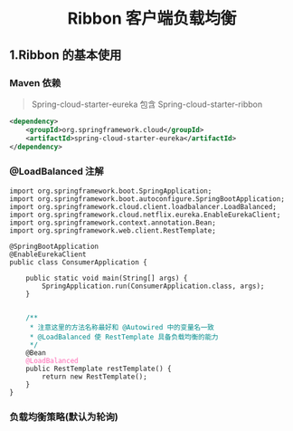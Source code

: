 <h1 align="center">Ribbon 客户端负载均衡</h1>

## 1.Ribbon 的基本使用

### Maven 依赖

> Spring-cloud-starter-eureka 包含 Spring-cloud-starter-ribbon

```xml
<dependency>
    <groupId>org.springframework.cloud</groupId>
    <artifactId>spring-cloud-starter-eureka</artifactId>
</dependency>
```

### @LoadBalanced 注解
<pre><code>import org.springframework.boot.SpringApplication;
import org.springframework.boot.autoconfigure.SpringBootApplication;
import org.springframework.cloud.client.loadbalancer.LoadBalanced;
import org.springframework.cloud.netflix.eureka.EnableEurekaClient;
import org.springframework.context.annotation.Bean;
import org.springframework.web.client.RestTemplate;

@SpringBootApplication
@EnableEurekaClient
public class ConsumerApplication {

	public static void main(String[] args) {
		SpringApplication.run(ConsumerApplication.class, args);
	}


	<font color="#008b8b">/**
	 * 注意这里的方法名称最好和 @Autowired 中的变量名一致
	 * @LoadBalanced 使 RestTemplate 具备负载均衡的能力
	 */</font>
	@Bean
	<font color="#ff69b4">@LoadBalanced</font>
	public RestTemplate restTemplate() {
		return new RestTemplate();
	}
}
</code></pre>

### 负载均衡策略(默认为轮询)
